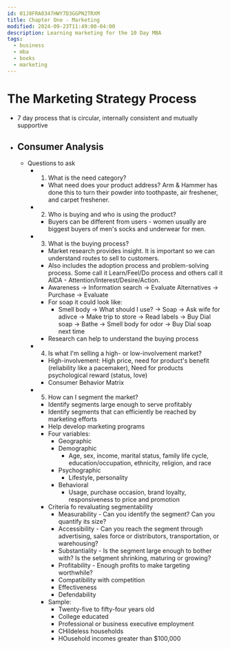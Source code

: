 ```yaml
---
id: 01J8FRA0347HWY7D3GGPN2TRXM
title: Chapter One - Marketing
modified: 2024-09-23T11:49:00-04:00
description: Learning marketing for the 10 Day MBA
tags:
  - business
  - mba
  - books
  - marketing
---
```

# The Marketing Strategy Process
- 7 day process that is circular, internally consistent and mutually supportive
- ## Consumer Analysis
	- Questions to ask
		- 1. What is the need category?
			- What need does your product address? Arm & Hammer has done this to turn their powder into toothpaste, air freshener, and carpet freshener.
		- 2. Who is buying and who is using the product?
			- Buyers can be different from users - women usually are biggest buyers of men's socks and underwear for men.
		- 3. What is the buying process?
			- Market research provides insight. It is important so we can understand routes to sell to customers.
			- Also includes the adoption process and problem-solving process. Some call it Learn/Feel/Do process and others call it AIDA - Attention/Interest/Desire/Action.
			- Awareness -> Information search -> Evaluate Alternatives -> Purchase -> Evaluate
			- For soap it could look like:
				- Smell body -> What should I use? -> Soap -> Ask wife for adivce -> Make trip to store -> Read labels -> Buy Dial soap -> Bathe -> Smell body for odor -> Buy Dial soap next time
			- Research can help  to understand the buying process
		- 4. Is what I'm selling a high- or low-involvement market?
			- High-involvement: High price, need for product's benefit (reliability like a pacemaker), Need for products psychological reward (status, love)
			- Consumer Behavior Matrix
		- 5. How can I segment the market?
			- Identify segments large enough to serve profitably
			- Identify segments that can efficiently be reached by marketing efforts
			- Help develop marketing programs
			- Four variables:
				- Geographic
				- Demographic
					- Age, sex, income, marital status, family life cycle, education/occupation, ethnicity, religion, and race
				- Psychographic
					- Lifestyle, personality
				- Behavioral
					- Usage, purchase occasion, brand loyalty, responsiveness to price and promotion
			- Criteria fo revaluating segmentability
				- Measurability - Can you identify the segment? Can you quantify its size?
				- Accessibility - Can you reach the segment through advertising, sales force or distributors, transportation, or warehousing?
				- Substantiality - Is the segment large enough to bother with? Is the setgment shrinking, maturing or growing?
				- Profitability - Enough profits to make targeting worthwhile?
				- Compatibility with competition
				- Effectiveness
				- Defendability
			- Sample:
				- Twenty-five to fifty-four years old
				- College educated
				- Professional or business executive employment
				- CHildeless households
				- HOusehold incomes greater than $100,000